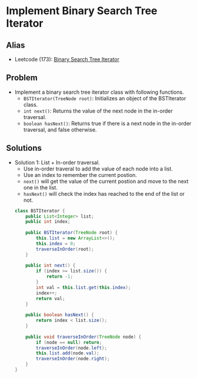 # Implement Binary Search Tree Iterator

## Alias
- Leetcode (173): [Binary Search Tree Iterator](https://leetcode.com/problems/binary-search-tree-iterator/)

## Problem
- Implement a binary search tree iterator class with following functions.
   - `BSTIterator(TreeNode root)`: Initializes an object of the BSTIterator class.
   - `int next()`: Returns the value of the next node in the in-order traversal.
   - `boolean hasNext()`: Returns true if there is a next node in the in-order traversal, and false otherwise.

## Solutions
- Solution 1: List + In-order traversal.
   - Use in-order traveral to add the value of each node into a list.
   - Use an index to remember the current postion.
   - `next()` will get the value of the current postion and move to the next one in the list.
   - `hasNext()` will check the index has reached to the end of the list or not.
  ```java
  class BSTIterator {
      public List<Integer> list; 
      public int index;
    
      public BSTIterator(TreeNode root) {
          this.list = new ArrayList<>();
          this.index = 0;
          traverseInOrder(root);
      }
    
      public int next() {
          if (index >= list.size()) {
              return -1;
          }
          int val = this.list.get(this.index);
          index++;
          return val;
      }
    
      public boolean hasNext() {
          return index < list.size();
      }
    
      public void traverseInOrder(TreeNode node) {
          if (node == null) return;
          traverseInOrder(node.left);
          this.list.add(node.val);
          traverseInOrder(node.right);
      }
  }
  ```

